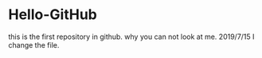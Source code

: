 # Hello-GitHub
this is the first repository in github.
why you can not look at me.
2019/7/15  I change the file.
